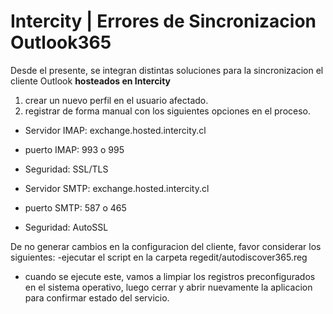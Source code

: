 # Intercity | Errores de Sincronizacion Outlook365 
<picture>
  <source media="(prefers-color-scheme: #gh-dark-mode-only)" srcset="https://w2.intercity.cl/wp-content/uploads/2023/07/logo-intercity-desktop-blanco.png">
</picture>

Desde el presente, se integran distintas soluciones para la sincronizacion el cliente Outlook **hosteados en Intercity**
1) crear un nuevo perfil en el usuario afectado.
2) registrar de forma manual con los siguientes opciones en el proceso.
   
- Servidor IMAP: exchange.hosted.intercity.cl
- puerto IMAP: 993 o 995
- Seguridad: SSL/TLS

- Servidor SMTP: exchange.hosted.intercity.cl
- puerto SMTP: 587 o 465
- Seguridad: AutoSSL

De no generar cambios en la configuracion del cliente, favor considerar los siguientes:
-ejecutar el script en la carpeta regedit/autodiscover365.reg
 - cuando se ejecute este, vamos a limpiar los registros preconfigurados en el sistema operativo, luego cerrar y abrir nuevamente la aplicacion para confirmar estado del servicio.
